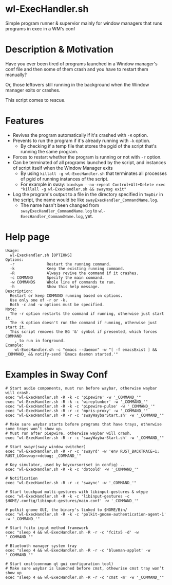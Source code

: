 # wl-ExecHandler.sh
Simple program runner & supervior mainly for window managers that runs programs in exec in a WM's conf

# Description & Motivation

Have you ever been tired of programs launched in a Window manager's conf file and then some of them crash and you have to restart them manually?

Or, those leftovers still running in the background when the Window manager exits or crashes.

This script comes to rescue.

# Features
- Revives the program automatically if it's crashed with `-R` option.
- Prevents to run the program if it's already running with `-k` option.
  - By checking if a temp file that stores the pgid of the script that's running the same program.    
- Forces to restart whether the program is running or not with `-r` option.
- Can be terminated of all programs launched by the script, and instances of script itself when the Window Manager exits
  - By using `killall -g wl-ExecHandler.sh` that terminates all processes of pgid of running instances of the script.
  - For example in sway: `bindsym --no-repeat Control+Alt+Delete exec "killall -g wl-ExecHandler.sh && swaymsg exit"`
- Log the program's output to a file in the directory specified in `TmpDir` in the script, the name would be like `swayExecHandler_CommandName.log`.
  - The name hasn't been changed from `swayExecHandler_CommandName.log` to `wl-ExecHandler_CommandName.log`, yet.

# Help page
```
Usage:
  wl-ExecHandler.sh [OPTIONS]
Options:
  -r              Restart the running command.
  -k              Keep the existing running command.
  -R              Always revive the command if it crashes.
  -c COMMAND      Specify the main command.
  -w COMMANDS     Whole line of commands to run.
  -h              Show this help message.
Description:
  Restart or keep COMMAND running based on options.
  Use only one of -r or -k.
  Both -c and -w options must be specified.
Note:
  The -r option restarts the command if running, otherwise just start it.
  The -k option doesn't run the command if running, otherwise just start it.
  This script removes the BG '&' symbol if presented, which forces COMMAND
    , to run in forground.
Example:
    wl-ExecHandler.sh -c "emacs --daemon" -w "[ -f emacsExist ] && _COMMAND_ && notify-send 'Emacs daemon started.'"
```

# Examples in Sway Conf
```
# Start audio components, must run before waybar, otherwise waybar will crash.
exec "wl-ExecHandler.sh -R -k -c 'pipewire' -w '_COMMAND_'"
exec "wl-ExecHandler.sh -R -k -c 'wireplumber' -w '_COMMAND_'"
exec "wl-ExecHandler.sh -R -k -c 'pipewire-pulse' -w '_COMMAND_'"
exec "wl-ExecHandler.sh -R -r -c 'mpris-proxy' -w '_COMMAND_'"
exec "wl-ExecHandler.sh -R -r -c 'swayWaybarStart.sh' -w '_COMMAND_'"

# Make sure waybar starts before programs that have trays, otherwise some trays won’t show up.
# Must run after piepwire, otherwise waybar will crash.
exec "wl-ExecHandler.sh -R -r -c 'swayWaybarStart.sh' -w '_COMMAND_'"

# Start swayr(sway window switcher)
exec "wl-ExecHandler.sh -R -r -c 'swayrd' -w 'env RUST_BACKTRACE=1; RUST_LOG=swayr=debug; _COMMAND_'"

# Key simulator, used by keycursor(set in config) ..
exec "wl-ExecHandler.sh -R -k -c 'dotoold' -w '_COMMAND_'"

# Notification
exec "wl-ExecHandler.sh -R -r -c 'swaync' -w '_COMMAND_'"

# Start touchpad multi-gestures with libinput-gestures & wtype
exec "wl-ExecHandler.sh -R -k -c 'libinput-gestures -c $HOME/.config/libinput-gestures/main.conf' -w '_COMMAND_'"

# polkit gnome GUI, the binary's linked to $HOME/Bin/
exec "wl-ExecHandler.sh -R -k -c 'polkit-gnome-authentication-agent-1' -w '_COMMAND_'"

# Start fcitx input method framework
exec "sleep 4 && wl-ExecHandler.sh -R -r -c 'fcitx5 -d' -w '_COMMAND_'"

# Bluetooth manager system tray
exec "sleep 4 && wl-ExecHandler.sh -R -r -c 'blueman-applet' -w '_COMMAND_'"

# Start cmst(connman qt gui configuration tool)
# Make sure waybar is launched before cmst, othewrise cmst tray won’t show up
exec "sleep 4 && wl-ExecHandler.sh -R -r -c 'cmst -m' -w '_COMMAND_'"

```

